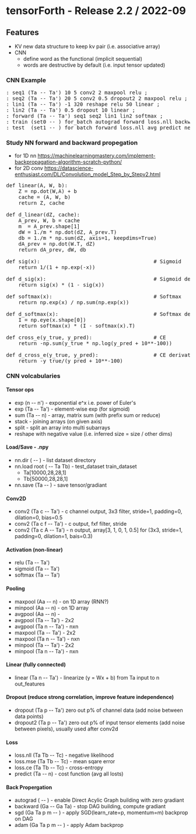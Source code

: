 # tensorForth - Release 2.2 / 2022-09
## Features
  * KV   new data structure to keep kv pair (i.e. associative array)
  * CNN
    + define word as the functional (implicit sequential)
    + words are destructive by default (i.e. input tensor updated)

### CNN Example
<pre>
: seq1 (Ta -- Ta') 10 5 conv2 2 maxpool relu ;
: seq2 (Ta -- Ta') 20 5 conv2 0.5 dropout2 2 maxpool relu ;
: lin1 (Ta -- Ta') -1 320 reshape relu 50 linear ;
: lin2 (Ta -- Ta') 0.5 dropout 10 linear ;
: forward (Ta -- Ta') seq1 seq2 lin1 lin2 softmax ;
: train (set0 -- ) for_batch autograd forward loss.nll backward 0.1 0.9 sgd next nn.save ;
: test  (set1 -- ) for_batch forward loss.nll avg predict next ;
</pre>

### Study NN forward and backward propegation
* for 1D nn   https://machinelearningmastery.com/implement-backpropagation-algorithm-scratch-python/
* for 2D conv https://datascience-enthusiast.com/DL/Convolution_model_Step_by_Stepv2.html
<pre>
def linear(A, W, b):
    Z = np.dot(W,A) + b
    cache = (A, W, b)
    return Z, cache
    
def d_linear(dZ, cache):
    A_prev, W, b = cache
    m  = A_prev.shape[1]
    dW = 1./m * np.dot(dZ, A_prev.T)
    db = 1./m * np.sum(dZ, axis=1, keepdims=True)
    dA_prev = np.dot(W.T, dZ)
    return dA_prev, dW, db
    
def sig(x):                                     # Sigmoid  
    return 1/(1 + np.exp(-x))
    
def d_sig(x):                                   # Sigmoid derivative  
    return sig(x) * (1 - sig(x))
    
def softmax(x):                                 # Softmax
    return np.exp(x) / np.sum(np.exp(x))

def d_softmax(x):                               # Softmax derivative
    I = np.eye(x.shape[0])
    return softmax(x) * (I - softmax(x).T)
    
def cross_e(y_true, y_pred):                    # CE
    return -np.sum(y_true * np.log(y_pred + 10**-100))

def d_cross_e(y_true, y_pred):                  # CE derivative
    return -y_true/(y_pred + 10**-100)
</pre>

### CNN volcabularies
#### Tensor ops
  * exp (n  -- n')   - exponential e^x i.e. power of Euler's
  * exp (Ta -- Ta')  - element-wise exp (for sigmoid)
  * sum (Ta -- n)    - array, matrix sum (with prefix sum or reduce)
  * stack            - joining arrays (on given axis)
  * split            - split an array into multi subarrays
  * reshape with negative value (i.e. inferred size = size / other dims)

#### Load/Save - .npy
  * nn.dir       ( -- )      - list dataset directory
  * nn.load root ( -- Ta Tb) - test_dataset train_dataset
    - Ta[10000,28,28,1]
    - Tb[50000,28,28,1]
  * nn.save      (Ta -- )    - save tensor/gradiant
    
#### Conv2D
  * conv2 (Ta c   -- Ta') - c channel output, 3x3 filter, stride=1, padding=0, dilation=0, bias=0.5
  * conv2 (Ta c f -- Ta') - c output, fxf filter, stride
  * conv2 (Ta c A -- Ta') - n output, array[3, 1, 0, 1, 0.5] for (3x3, stride=1, padding=0, dilation=1, bais=0.3)

#### Activation (non-linear)
  * relu    (Ta -- Ta')
  * sigmoid (Ta -- Ta')
  * softmax (Ta -- Ta')
    
#### Pooling
  * maxpool (Aa   -- n)   - on 1D array (RNN?)
  * minpool (Aa   -- n)   - on 1D array
  * avgpool (Aa   -- n)   - 
  * avgpool (Ta   -- Ta') - 2x2
  * avgpool (Ta n -- Ta') - nxn
  * maxpool (Ta   -- Ta') - 2x2
  * maxpool (Ta n -- Ta') - nxn
  * minpool (Ta   -- Ta') - 2x2
  * minpool (Ta n -- Ta') - nxn
  
#### Linear (fully connected)
  * linear  (Ta n -- Ta') - linearize (y = Wx + b) from Ta input to n out_features

#### Dropout (reduce strong correlation, improve feature independence)
  * dropout  (Ta p -- Ta') zero out p% of channel data (add noise between data points)
  * dropout2 (Ta p -- Ta') zero out p% of input tensor elements (add noise between pixels), usually used after conv2d

#### Loss
  * loss.nll (Ta Tb -- Tc) - negative likelihood
  * loss.mse (Ta Tb -- Tc) - mean sqare error
  * loss.ce  (Ta Tb -- Tc) - cross-entropy  
  * predict  (Ta    -- n)  - cost function (avg all losts)

#### Back Propergation
  * autograd ( -- )          - enable Direct Acylic Graph building with zero gradiant
  * backward (Ga -- Ga Ta)   - stop DAG building, compute gradiant
  * sgd      (Ga Ta p m -- ) - apply SGD(learn_rate=p, momentum=m) backprop on DAG
  * adam     (Ga Ta p m -- ) - apply Adam backprop
    

